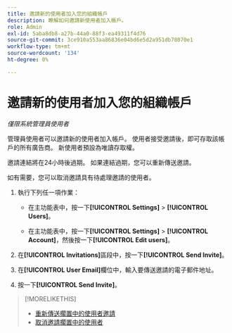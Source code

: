 ```yaml
---
title: 邀請新的使用者加入您的組織帳戶
description: 瞭解如何邀請新使用者加入帳戶。
role: Admin
exl-id: 5aba8db8-a27b-44a0-88f3-ea49311f4d76
source-git-commit: 3ce910a553aa86836e04bd6e5d2a951db78070e1
workflow-type: tm+mt
source-wordcount: '134'
ht-degree: 0%

---
```


# 邀請新的使用者加入您的組織帳戶

*僅限系統管理員使用者*

管理員使用者可以邀請新的使用者加入帳戶。 使用者接受邀請後，即可存取該帳戶的所有廣告商。 新使用者預設為唯讀存取權。

邀請連結將在24小時後過期。 如果連結過期，您可以重新傳送邀請。

如有需要，您可以取消邀請具有待處理邀請的使用者。

1. 執行下列任一項作業：

   * 在主功能表中，按一下&#x200B;**[!UICONTROL Settings]** > **[!UICONTROL Users]**。

   * 在主功能表中，按一下&#x200B;**[!UICONTROL Settings]** > **[!UICONTROL Account]**，然後按一下&#x200B;**[!UICONTROL Edit users]**。

1. 在&#x200B;**[!UICONTROL Invitations]**&#x200B;區段中，按一下&#x200B;**[!UICONTROL Send Invite]**。

1. 在&#x200B;**[!UICONTROL User Email]**&#x200B;欄位中，輸入要傳送邀請的電子郵件地址。

1. 按一下&#x200B;**[!UICONTROL Send Invite]**。

>[!MORELIKETHIS]
>
>* [重新傳送擱置中的使用者邀請](user-resend-invite.md)
>* [取消邀請擱置中的使用者](user-uninvite.md)

<!-- >* [Edit User Permissions or Delete a User](user-edit.md) -->
